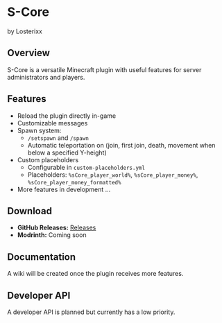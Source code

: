 # S-Core
by Losterixx




## Overview
S-Core is a versatile Minecraft plugin with useful features for server administrators and players.

## Features
- Reload the plugin directly in-game
- Customizable messages
- Spawn system:
  - `/setspawn` and `/spawn`
  - Automatic teleportation on (join, first join, death, movement when below a specified Y-height)
- Custom placeholders
  - Configurable in `custom-placeholders.yml`
  - Placeholders: `%sCore_player_world%`, `%sCore_player_money%`, `%sCore_player_money_formatted%`
- More features in development ...

## Download
- **GitHub Releases:** [Releases](https://github.com/Losterixx/S-Core/releases)
- **Modrinth:** Coming soon

## Documentation
A wiki will be created once the plugin receives more features.

## Developer API
A developer API is planned but currently has a low priority.

